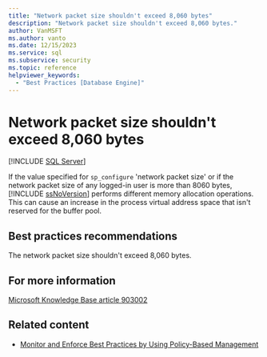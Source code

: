 ```yaml
---
title: "Network packet size shouldn't exceed 8,060 bytes"
description: "Network packet size shouldn't exceed 8,060 bytes."
author: VanMSFT
ms.author: vanto
ms.date: 12/15/2023
ms.service: sql
ms.subservice: security
ms.topic: reference
helpviewer_keywords:
  - "Best Practices [Database Engine]"
---
```

# Network packet size shouldn't exceed 8,060 bytes

[!INCLUDE [SQL Server](../../includes/applies-to-version/sqlserver.md)]

If the value specified for `sp_configure` 'network packet size' or if the network packet size of any logged-in user is more than 8060 bytes, [!INCLUDE [ssNoVersion](../../includes/ssnoversion-md.md)] performs different memory allocation operations. This can cause an increase in the process virtual address space that isn't reserved for the buffer pool.

## Best practices recommendations

The network packet size shouldn't exceed 8,060 bytes.

## For more information

[Microsoft Knowledge Base article 903002](https://www.betaarchive.com/wiki/index.php?title=Microsoft_KB_Archive/903002)

## Related content

- [Monitor and Enforce Best Practices by Using Policy-Based Management](monitor-and-enforce-best-practices-by-using-policy-based-management.md)

